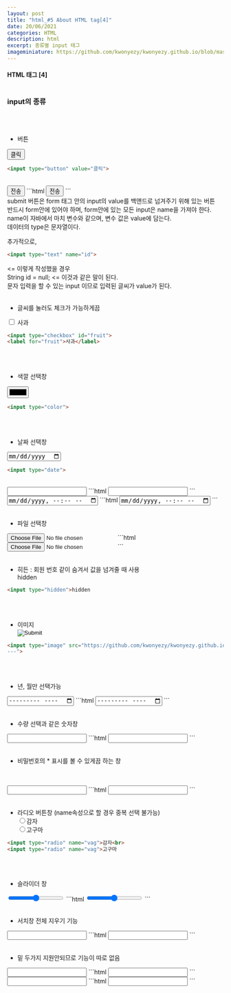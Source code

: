 ```yaml
---
layout: post
title: "html_#5 About HTML tag[4]"
date: 20/06/2021
categories: HTML
description: html
excerpt: 종류별 input 태그
imageminiature: https://github.com/kwonyezy/kwonyezy.github.io/blob/master/_posts/pictures/skyimg.jpg?raw=true
---
```

#### HTML 태그 [4] <br><br>

### input의 종류
 <br><br>
- 버튼 <br>
<input type="button" value="클릭">

```html
<input type="button" value="클릭">
```
<br>
<input type="submit" value="전송">
```html
<input type="submit" value="전송">
```
<br>
submit 버튼은 form 태그 안의 input의 value를 백앤드로 넘겨주기 위해 있는 버튼 <br>
반드시 form안에 있어야 하며, form안에 있는 모든 input은 name을 가져야 한다. <br>
name이 자바에서 마치 변수와 같으며, 변수 값은 value에 담는다. <br>
데이터의 type은 문자열이다. <br>

추가적으로, 
```html
<input type="text" name="id"> 
``` 
<= 이렇게 작성했을 경우 <br>
String id = null; <= 이것과 같은 말이 된다. <br>
문자 입력을 할 수 있는 input 이므로 입력된 글씨가 value가 된다.
 <br><br>

- 글씨를 눌러도 체크가 가능하게끔<br>
<input type="checkbox" id="fruit">
<label for="fruit">사과</label> 

```html
<input type="checkbox" id="fruit">
<label for="fruit">사과</label> 
``` 
<br><br>
    
- 색깔 선택창 <br>
<input type="color"> 

```html
<input type="color"> 
``` 
<br><br>

- 날짜 선택창 <br>
<input type="date">

```html
<input type="date">
``` 
 <br>
<input type="datetime">
```html
<input type="datetime">
```
 <br>
<input type="datetime-local" name="" id="">
```html
<input type="datetime-local" name="" id="">
```
<br><br>

- 파일 선택창 <br>
<input type="file"> 
```html
<input type="file">
```
<br><br>

- 히든 : 회원 번호 같이 숨겨서 값을 넘겨줄 때 사용 <br>
<input type="hidden">hidden 
```html
<input type="hidden">hidden
```
<br><br>

- 이미지 <br>
<input type="image" src="https://github.com/kwonyezy/kwonyezy.github.io/blob/master/_posts/pictures/skyimg.jpg?raw=true
---">
```html
<input type="image" src="https://github.com/kwonyezy/kwonyezy.github.io/blob/master/_posts/pictures/skyimg.jpg?raw=true
---">
```
<br><br>

- 년, 월만 선택가능 <br>
<input type="month">
```html
<input type="month">
```
<br><br>

- 수량 선택과 같은 숫자창<br>
<input type="number">
```html
<input type="number">
```
<br><br>

- 비밀번호의 * 표시를 볼 수 있게끔 하는 창<br>
<br><br>
<input type="password">
```html
<input type="password">
```
<br><br>

- 라디오 버튼창 (name속성으로 할 경우 중복 선택 불가능) <br>
<input type="radio" name="vag">감자<br>
<input type="radio" name="vag">고구마
```html
<input type="radio" name="vag">감자<br>
<input type="radio" name="vag">고구마
```
<br><br>

- 슬라이더 창<br>
<input type="range">
```html
<input type="range">
```
<br><br>

- 서치창 전체 지우기 기능<br>
<input type="search">
```html
<input type="search">
```
<br><br>

- 밑 두가지 지원안되므로 기능이 따로 없음<br>
<input type="tel">
```html
<input type="tel">
```
<br>
<input type="url">
```html
<input type="url">
```
